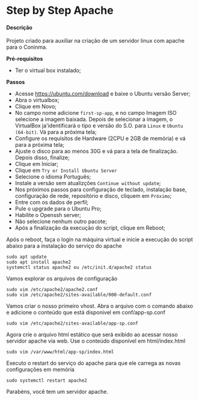 # Step by Step Apache

#### Descrição

Projeto criado para auxiliar na criação de um servidor linux com apache para o Coninma.

**Pré-requisitos**

- Ter o virtual box instalado;

**Passos**

- Acesse https://ubuntu.com/download e baixe o Ubuntu versão Server;
- Abra o virtualbox;
- Clique em Novo;
- No campo nome adicione `first-sp-app`, e no campo Imagem ISO selecione a imagem baixada. Depois de selecionar a imagem, o VirtualBox ja'identificará o tipo e versão do S.O. para `Linux` e `Ubuntu (64-bit)`. Vá para a próxima tela;
- Configure os requisitos de Hardware (2CPU e 2GB de memória) e vá para a próxima tela;
- Ajuste o disco para ao menos 30G e vá para a tela de finalização. Depois disso, finalize;
- Clique em Iniciar;
- Clique em `Try or Install Ubuntu Server`
- Selecione o idioma Português;
- Instale a versão sem atualizções `Continue without update`;
- Nos próximos passos para configuração de teclado, instalação base, configuração de rede, repositório e disco, cliquem em `Próximo`;
- Entre com os dados de perfil;
- Pule o upgrade para o Ubuntu Pro;
- Habilite o Openssh server;
- Não selecione nenhum outro pacote;
- Após a finalização da execução do script, clique em Reboot;

Após o reboot, faça o login na máquina virtual e inicie a execução do script abaixo para a instalação do serviço do apache

```
sudo apt update
sudo apt install apache2
systemctl status apache2 ou /etc/init.d/apache2 status
```

Vamos explorar os arquivos de configuração

```
sudo vim /etc/apache2/apache2.conf
sudo vim /etc/apache2/sites-available/000-default.conf
```

Vamos criar o nosso primeiro vhost. Abra o arquivo com o comando abaixo e adicione o conteúdo que está disponivel em conf/app-sp.conf

```
sudo vim /etc/apache2/sites-available/app-sp.conf
```

Agora crie o arquivo html estático que será exibido ao acessar nosso servidor apache via web. Use o conteúdo disponível em html/index.html

```
sudo vim /var/www/html/app-sp/index.html
```

Executo o restart do serviço do apache para que ele carrega as novas configurações em memória

```
sudo systemctl restart apache2
```

Parabéns, você tem um servidor apache.